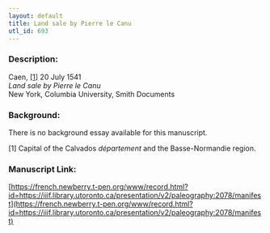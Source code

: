```yaml
---
layout: default
title: Land sale by Pierre le Canu
utl_id: 693
---
```


### Description:

Caen, <a id="_ftnref1">[[1]](#_ftn1)</a> 20 July 1541<br>
_Land sale by Pierre le Canu_<br>
New York, Columbia University, Smith Documents

### Background:

There is no background essay available for this manuscript.

<a id="_ftn1">[1]</a> Capital of the Calvados _département_ and the Basse-Normandie region. 

### Manuscript Link:

[https://french.newberry.t-pen.org/www/record.html?id=https://iiif.library.utoronto.ca/presentation/v2/paleography:2078/manifest](https://french.newberry.t-pen.org/www/record.html?id=https://iiif.library.utoronto.ca/presentation/v2/paleography:2078/manifest)
